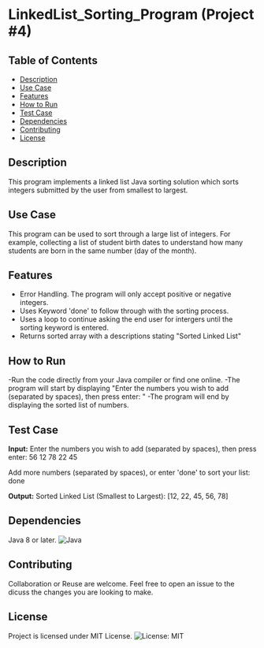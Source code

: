 # LinkedList_Sorting_Program (Project #4)

## Table of Contents
- [Description](#description)
- [Use Case](#use-case)
- [Features](#features)
- [How to Run](#how-to-run)
- [Test Case](#test-case)
- [Dependencies](#dependencies)
- [Contributing](#contributing)
- [License](#license)

## Description
This program implements a linked list Java sorting solution which sorts integers submitted by the user from smallest to largest. 

## Use Case
This program can be used to sort through a large list of integers. 
For example, collecting a list of student birth dates to understand how many students are born in the same number (day of the month). 

## Features
- Error Handling. The program will only accept positive or negative integers.
- Uses Keyword 'done' to follow through with the sorting process.
- Uses a loop to continue asking the end user for intergers until the sorting keyword is entered.
- Returns sorted array with a descriptions stating "Sorted Linked List"

## How to Run
-Run the code directly from your Java compiler or find one online. 
-The program will start by displaying "Enter the numbers you wish to add (separated by spaces), then press enter: "
-The program will end by displaying the sorted list of numbers. 

## Test Case

**Input:**
Enter the numbers you wish to add (separated by spaces), then press enter: 56 12 78 22 45

Add more numbers (separated by spaces), or enter 'done' to sort your list: done

**Output:**
Sorted Linked List (Smallest to Largest): [12, 22, 45, 56, 78]


## Dependencies
Java 8 or later.
![Java](https://img.shields.io/badge/Java-8-blue)

## Contributing
Collaboration or Reuse are welcome. Feel free to open an issue to the dicuss the changes you are looking to make. 

## License
Project is licensed under MIT License.
![License: MIT](https://img.shields.io/badge/License-MIT-green)
